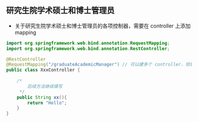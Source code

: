 ## 研究生院学术硕士和博士管理员
* 关于研究生院学术硕士和博士管理员的各项控制器，需要在 controller 上添加 mapping

```java
import org.springframework.web.bind.annotation.RequestMapping;
import org.springframework.web.bind.annotation.RestController;

@RestController
@RequestMapping("/graduateAcademicManager") // 可以建多个 controller，但需要每个与研究生院学术硕士和博士管理员相关的控制器均添加此 mapper 前缀
public class XxxController {
    
    /*
        后续方法继续填写
     */
    public String xx(){
        return "Hello";
    }
}
```